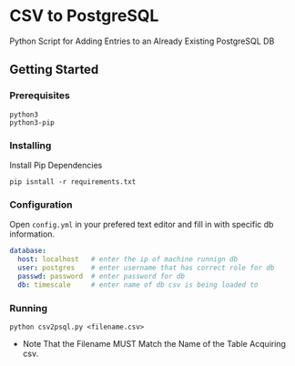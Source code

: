 # CSV to PostgreSQL
Python Script for Adding Entries to an Already Existing PostgreSQL DB

## Getting Started

### Prerequisites
```
python3
python3-pip
```

### Installing
Install Pip Dependencies
```
pip isntall -r requirements.txt
```

### Configuration
Open `config.yml` in your prefered text editor and fill in with specific db information.

```yml
database: 
  host: localhost 	# enter the ip of machine runnign db
  user: postgres	# enter username that has correct role for db
  passwd: password 	# enter password for db
  db: timescale		# enter name of db csv is being loaded to 
```

### Running 
```
python csv2psql.py <filename.csv>
```
* Note That the Filename MUST Match the Name of the Table Acquiring csv.
